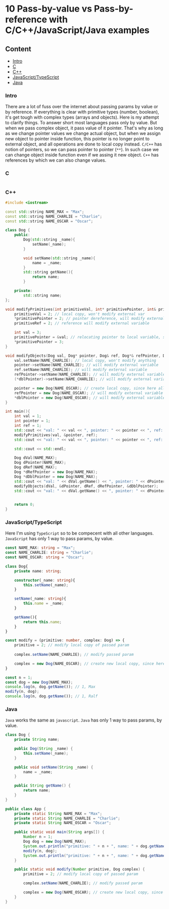 # 10 Pass-by-value vs Pass-by-reference with C/C++/JavaScript/Java examples

## Content
* [Intro](#intro)
* [C](#c)
* [C++](#c++)
* [JavaScript/TypeScript](#javascript/typescript)
* [Java](#java)

### Intro

There are a lot of fuss over the internet about passing params by value or by reference. If everything is clear with primitive types (number, boolean), it's get tough with complex types (arrays and objects).
Here is my attempt to clarify things. To answer short most languages pass only by value. But when we pass complex object, it pass value of it pointer. That's why as long as we change pointer values we change actual object,
but when we assign new object to pointer inside function, this pointer is no longer point to external object, and all operations are done to local copy instead.
`C/C++` has notion of pointers, so we can pass pointer to pointer (`**`). In such case we can change object inside function even if we assing it new object.
`C++` has references by which we can also change values.

### C

```c
```

### C++

```c++
#include <iostream>

const std::string NAME_MAX = "Max";
const std::string NAME_CHARLIE = "Charlie";
const std::string NAME_OSCAR = "Oscar";

class Dog {
    public:
        Dog(std::string _name){
            setName(_name);
        }

        void setName(std::string _name){
            name = _name;
        }
        std::string getName(){
            return name;
        }

    private:
        std::string name;
};

void modifyPrimitives(int primitiveVal, int* primitivePointer, int& primitiveRef){
    primitiveVal = 2; // local copy, won't modify external var
    *primitivePointer = 2; // pointer dereference, will modify external variable
    primitiveRef = 2; // reference will modify external variable

    int val = 3;
    primitivePointer = &val; // relocating pointer to local variable, since here all pointer modification is done to local variable, external pointer will not change
    *primitivePointer = 3;
}

void modifyObjects(Dog val, Dog* pointer, Dog& ref, Dog*& refPointer, Dog** dblPointer){
    val.setName(NAME_CHARLIE); // local copy, won't modify anything
    pointer->setName(NAME_CHARLIE); // will modify external variable
    ref.setName(NAME_CHARLIE); // will modify external variable
    refPointer->setName(NAME_CHARLIE); // will modify external variable
    (*dblPointer)->setName(NAME_CHARLIE); // will modify external variable

    pointer = new Dog(NAME_OSCAR); // create local copy, since here all modification won't affect external variable
    refPointer = new Dog(NAME_OSCAR); // will modify external variable
    *dblPointer = new Dog(NAME_OSCAR); // will modify external variable
}

int main(){
    int val = 1;
    int pointer = 1;
    int ref = 1;
    std::cout << "val: " << val << ", pointer: " << pointer << ", ref: " << ref << std::endl; // val: 1, pointer: 1, ref: 1
    modifyPrimitives(val, &pointer, ref);
    std::cout << "val: " << val << ", pointer: " << pointer << ", ref: " << ref << std::endl; // val: 1, pointer: 2, ref: 2

    std::cout << std::endl;

    Dog dVal(NAME_MAX);
    Dog dPointer(NAME_MAX);
    Dog dRef(NAME_MAX);
    Dog *dRefPointer = new Dog(NAME_MAX);
    Dog *dDblPointer = new Dog(NAME_MAX);
    std::cout << "val: " << dVal.getName() << ", pointer: " << dPointer.getName() << ", ref: " << dRef.getName() << ", dRefPointer: " << dRefPointer->getName() << ", dDblPointer: " << dDblPointer->getName() << std::endl; // val: Max, pointer: Max, ref: Max, dRefPointer: Max, dDblPointer: Max
    modifyObjects(dVal, &dPointer, dRef, dRefPointer, &dDblPointer);
    std::cout << "val: " << dVal.getName() << ", pointer: " << dPointer.getName() << ", ref: " << dRef.getName() << ", dRefPointer: " << dRefPointer->getName() << ", dDblPointer: " << dDblPointer->getName() << std::endl; // val: Max, pointer: Charlie, ref: Charlie, dRefPointer: Oscar, dDblPointer: Oscar
    

    return 0;
}
```


### JavaScript/TypeScript

Here I'm using `TypeScript` so to be compecent with all other languages. `JavaScript` has only 1 way to pass params, by value.

```typescript
const NAME_MAX: string = "Max";
const NAME_CHARLIE: string = "Charlie";
const NAME_OSCAR: string = "Oscar";

class Dog{
    private name: string;

    constructor(_name: string){
        this.setName(_name);
    }

    setName(_name: string){
        this.name = _name;
    }

    getName(){
        return this.name;
    }
}

const modify = (primitive: number, complex: Dog) => {
    primitive = 2; // modify local copy of passed param
    
    complex.setName(NAME_CHARLIE); // modify passed param

    complex = new Dog(NAME_OSCAR); // create new local copy, since here all is done with newly created local copy
}

const n = 1;
const dog = new Dog(NAME_MAX);
console.log(n, dog.getName()); // 1, Max
modify(n, dog);
console.log(n, dog.getName()); // 1, Ralf
```

### Java

`Java` works the same as `javascript`. `Java` has only 1 way to pass params, by value.

```java
class Dog {
    private String name;

    public Dog(String _name) {
        this.setName(_name);
    }

    public void setName(String _name) {
        name = _name;
    }

    public String getName() {
        return name;
    }
}

public class App {
    private static String NAME_MAX = "Max";
    private static String NAME_CHARLIE = "Charlie";
    private static String NAME_OSCAR = "Oscar";

    public static void main(String args[]) {
        Number n = 1;
        Dog dog = new Dog(NAME_MAX);
        System.out.println("primitive: " + n + ", name: " + dog.getName());
        modify(n, dog);
        System.out.println("primitive: " + n + ", name: " + dog.getName());
    }

    public static void modify(Number primitive, Dog complex) {
        primitive = 2; // modify local copy of passed param

        complex.setName(NAME_CHARLIE); // modify passed param

        complex = new Dog(NAME_OSCAR); // create new local copy, since here all is done with newly created local copy
    }
}
```















